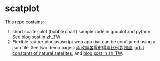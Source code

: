 # scatplot

This repo contains:
1. short scatter plot (bubble chart) sample code in gnuplot and python.
   See [blog post in zh\_TW](https://newtoypia.blogspot.com/2018/09/scatter-plot-bubble-chart.html)
2. Flexible scatter plot javascript web app that can be configured using a json file.
   See two demo pages: [兩政黨各縣市得票比例對照圖](https://ckhung.github.io/scatplot/?c=elec20/leg_at_large.json), [orbit constants of natural satellites](https://ckhung.github.io/scatplot/), and [blog post in zh\_TW](https://newtoypia.blogspot.com/2020/02/scatplot.html).
